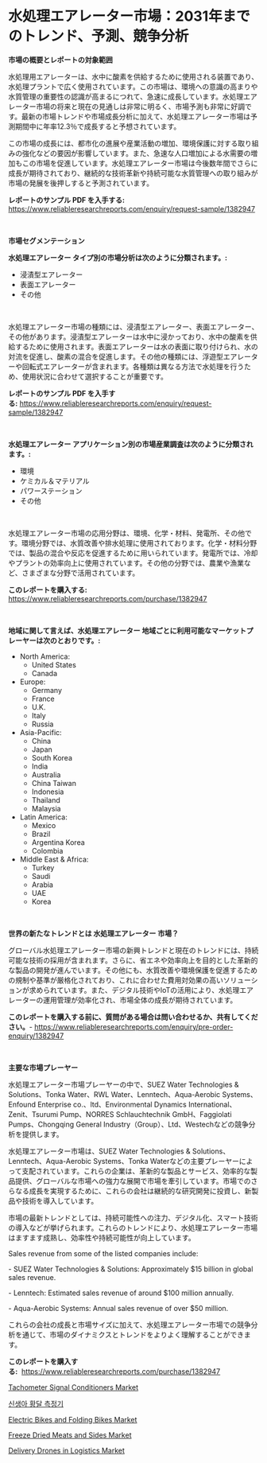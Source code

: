 <p><h1>水処理エアレーター市場：2031年までのトレンド、予測、競争分析</h1></p><p><strong>市場の概要とレポートの対象範囲</strong></p>
<p><p>水処理用エアレーターは、水中に酸素を供給するために使用される装置であり、水処理プラントで広く使用されています。この市場は、環境への意識の高まりや水質管理の重要性の認識が高まるにつれて、急速に成長しています。水処理エアレーター市場の将来と現在の見通しは非常に明るく、市場予測も非常に好調です。最新の市場トレンドや市場成長分析に加えて、水処理エアレーター市場は予測期間中に年率12.3％で成長すると予想されています。</p><p>この市場の成長には、都市化の進展や産業活動の増加、環境保護に対する取り組みの強化などの要因が影響しています。また、急速な人口増加による水需要の増加もこの市場を促進しています。水処理エアレーター市場は今後数年間でさらに成長が期待されており、継続的な技術革新や持続可能な水質管理への取り組みが市場の発展を後押しすると予測されています。</p></p>
<p><strong>レポートのサンプル PDF を入手する:</strong> <a href="https://www.reliableresearchreports.com/enquiry/request-sample/1382947">https://www.reliableresearchreports.com/enquiry/request-sample/1382947</a></p>
<p>&nbsp;</p>
<p><strong>市場セグメンテーション</strong></p>
<p><strong>水処理エアレーター タイプ別の市場分析は次のように分類されます。:</strong></p>
<p><ul><li>浸漬型エアレーター</li><li>表面エアレーター</li><li>その他</li></ul></p>
<p>&nbsp;</p>
<p><p>水処理エアレーター市場の種類には、浸漬型エアレーター、表面エアレーター、その他があります。浸漬型エアレーターは水中に浸かっており、水中の酸素を供給するために使用されます。表面エアレーターは水の表面に取り付けられ、水の対流を促進し、酸素の混合を促進します。その他の種類には、浮遊型エアレーターや回転式エアレーターが含まれます。各種類は異なる方法で水処理を行うため、使用状況に合わせて選択することが重要です。</p></p>
<p><strong>レポートのサンプル PDF を入手する:</strong>&nbsp;<a href="https://www.reliableresearchreports.com/enquiry/request-sample/1382947">https://www.reliableresearchreports.com/enquiry/request-sample/1382947</a></p>
<p>&nbsp;</p>
<p><strong> 水処理エアレーター アプリケーション別の市場産業調査は次のように分類されます。:</strong></p>
<p><ul><li>環境</li><li>ケミカル＆マテリアル</li><li>パワーステーション</li><li>その他</li></ul></p>
<p>&nbsp;</p>
<p><p>水処理エアレーター市場の応用分野は、環境、化学・材料、発電所、その他です。環境分野では、水質改善や排水処理に使用されております。化学・材料分野では、製品の混合や反応を促進するために用いられています。発電所では、冷却やプラントの効率向上に使用されています。その他の分野では、農業や漁業など、さまざまな分野で活用されています。</p></p>
<p><strong>このレポートを購入する:</strong>&nbsp; <a href="https://www.reliableresearchreports.com/purchase/1382947">https://www.reliableresearchreports.com/purchase/1382947</a></p>
<p>&nbsp;</p>
<p><strong>地域に関して言えば、水処理エアレーター 地域ごとに利用可能なマーケットプレーヤーは次のとおりです。:</strong></p>
<p><ul>
    <li>
        North America:
        <ul>
            <li>United States</li>
            <li>Canada</li>
        </ul>
    </li>
    <li>
        Europe:
        <ul>
            <li>Germany</li>
            <li>France</li>
            <li>U.K.</li>
            <li>Italy</li>
            <li>Russia</li>
        </ul>
    </li>
    <li>
        Asia-Pacific:
        <ul>
            <li>China</li>
            <li>Japan</li>
            <li>South Korea</li>
            <li>India</li>
            <li>Australia</li>
            <li>China Taiwan</li>
            <li>Indonesia</li>
            <li>Thailand</li>
            <li>Malaysia</li>
        </ul>
    </li>
    <li>
        Latin America:
        <ul>
            <li>Mexico</li>
            <li>Brazil</li>
            <li>Argentina Korea</li>
            <li>Colombia</li>
        </ul>
    </li>
    <li>
        Middle East & Africa:
        <ul>
            <li>Turkey</li>
            <li>Saudi</li>
            <li>Arabia</li>
            <li>UAE</li>
            <li>Korea</li>
        </ul>
    </li>
    </ul></p>
<p>&nbsp;</p>
<p><strong>世界の新たなトレンドとは 水処理エアレーター 市場？</strong></p>
<p><p>グローバル水処理エアレーター市場の新興トレンドと現在のトレンドには、持続可能な技術の採用が含まれます。さらに、省エネや効率向上を目的とした革新的な製品の開発が進んでいます。その他にも、水質改善や環境保護を促進するための規制や基準が厳格化されており、これに合わせた費用対効果の高いソリューションが求められています。また、デジタル技術やIoTの活用により、水処理エアレーターの運用管理が効率化され、市場全体の成長が期待されています。</p></p>
<p><strong>このレポートを購入する前に、質問がある場合は問い合わせるか、共有してください。</strong>- <a href="https://www.reliableresearchreports.com/enquiry/pre-order-enquiry/1382947">https://www.reliableresearchreports.com/enquiry/pre-order-enquiry/1382947</a></p>
<p>&nbsp;</p>
<p><strong>主要な市場プレーヤー</strong></p>
<p><p>水処理エアレーター市場プレーヤーの中で、SUEZ Water Technologies & Solutions、Tonka Water、RWL Water、Lenntech、Aqua-Aerobic Systems、Enfound Enterprise co.、ltd、Environmental Dynamics International、Zenit、Tsurumi Pump、NORRES Schlauchtechnik GmbH、Faggiolati Pumps、Chongqing General Industry（Group）、Ltd、Westechなどの競争分析を提供します。 </p><p>水処理エアレーター市場は、SUEZ Water Technologies & Solutions、Lenntech、Aqua-Aerobic Systems、Tonka Waterなどの主要プレーヤーによって支配されています。これらの企業は、革新的な製品とサービス、効率的な製品提供、グローバルな市場への強力な展開で市場を牽引しています。市場でのさらなる成長を実現するために、これらの会社は継続的な研究開発に投資し、新製品や技術を導入しています。</p><p>市場の最新トレンドとしては、持続可能性への注力、デジタル化、スマート技術の導入などが挙げられます。これらのトレンドにより、水処理エアレーター市場はますます成熟し、効率性や持続可能性が向上しています。</p><p>Sales revenue from some of the listed companies include:</p><p>- SUEZ Water Technologies & Solutions: Approximately $15 billion in global sales revenue.</p><p>- Lenntech: Estimated sales revenue of around $100 million annually.</p><p>- Aqua-Aerobic Systems: Annual sales revenue of over $50 million.</p><p>これらの会社の成長と市場サイズに加えて、水処理エアレーター市場での競争分析を通じて、市場のダイナミクスとトレンドをよりよく理解することができます。</p></p>
<p><strong>このレポートを購入する:</strong>&nbsp;&nbsp;<a href="https://www.reliableresearchreports.com/purchase/1382947">https://www.reliableresearchreports.com/purchase/1382947</a></p>
<p><p><a href="https://summer-dogwood-3e9.notion.site/Tachometer-Signal-Conditioners-Market-Size-Evaluating-its-Market-Trends-Growth-and-Projections-20-6f452874af6d4a3a80dc925b67787bd1">Tachometer Signal Conditioners Market</a></p><p><a href="https://github.com/vsr06p4p49/Market-Research-Report-List-1/blob/main/4488183186615.md">신생아 황달 측정기</a></p><p><a href="https://github.com/angelajermaine/Market-Research-Report-List-2/blob/main/electric-bikes-and-folding-bikes-market.md">Electric Bikes and Folding Bikes Market</a></p><p><a href="https://forested-sushi-9b0.notion.site/Insights-into-Freeze-Dried-Meats-and-Sides-Market-Size-Analysing-Market-Share-Trends-and-Growth-f-9cf03584352743659fe91057e0a6666a">Freeze Dried Meats and Sides Market</a></p><p><a href="https://view.publitas.com/reportprime-1/insights-into-delivery-drones-in-logistics-market-size-analysing-market-share-trends-and-growth-from-2024-to-2031/">Delivery Drones in Logistics Market</a></p></p>